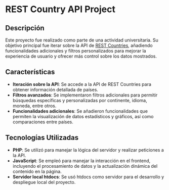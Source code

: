 # REST Country API Project

## Descripción

Este proyecto fue realizado como parte de una actividad universitaria. Su objetivo principal fue iterar sobre la API de [REST Countries](https://restcountries.com/), añadiendo funcionalidades adicionales y filtros personalizados para mejorar la experiencia de usuario y ofrecer más control sobre los datos mostrados.

## Características

- **Iteración sobre la API**: Se accede a la API de REST Countries para obtener información detallada de países.
- **Filtros avanzados**: Se implementaron filtros adicionales para permitir búsquedas específicas y personalizadas por continente, idioma, moneda, entre otros.
- **Funcionalidades adicionales**: Se añadieron funcionalidades que permiten la visualización de datos estadísticos y gráficos, así como comparaciones entre países.
  
## Tecnologías Utilizadas

- **PHP**: Se utilizó para manejar la lógica del servidor y realizar peticiones a la API.
- **JavaScript**: Se empleó para manejar la interacción en el frontend, incluyendo el procesamiento de datos y la actualización dinámica del contenido en la página.
- **Servidor local htdocs**: Se usó htdocs como servidor para el desarrollo y despliegue local del proyecto.
